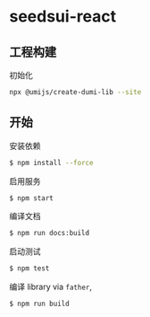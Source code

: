 # seedsui-react

## 工程构建

初始化

```bash
npx @umijs/create-dumi-lib --site
```

## 开始

安装依赖

```bash
$ npm install --force
```

启用服务

```bash
$ npm start
```

编译文档

```bash
$ npm run docs:build
```

启动测试

```bash
$ npm test
```

编译 library via `father`,

```bash
$ npm run build
```
